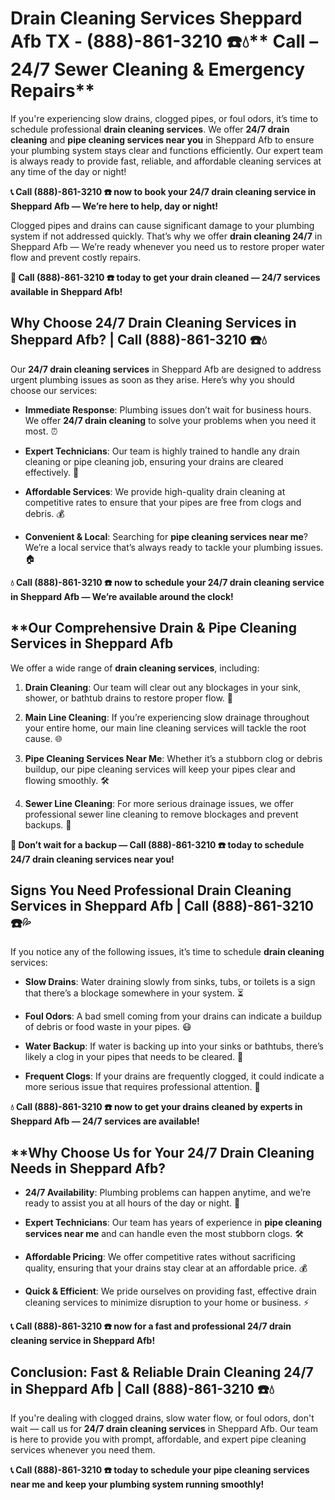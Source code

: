 # Drain Cleaning Services Sheppard Afb TX - (888)-861-3210 ☎️💧** Call  – 24/7 Sewer Cleaning & Emergency Repairs**

If you're experiencing slow drains, clogged pipes, or foul odors, it’s time to schedule professional **drain cleaning services**. We offer **24/7 drain cleaning** and **pipe cleaning services near you** in Sheppard Afb to ensure your plumbing system stays clear and functions efficiently. Our expert team is always ready to provide fast, reliable, and affordable cleaning services at any time of the day or night!

**📞 Call (888)-861-3210 ☎️ now to book your 24/7 drain cleaning service in Sheppard Afb — We’re here to help, day or night!**

Clogged pipes and drains can cause significant damage to your plumbing system if not addressed quickly. That’s why we offer **drain cleaning 24/7** in Sheppard Afb — We’re ready whenever you need us to restore proper water flow and prevent costly repairs.

**🚨 Call (888)-861-3210 ☎️ today to get your drain cleaned — 24/7 services available in Sheppard Afb!**

## **Why Choose 24/7 Drain Cleaning Services in Sheppard Afb? | Call (888)-861-3210 ☎️💧**

Our **24/7 drain cleaning services** in Sheppard Afb are designed to address urgent plumbing issues as soon as they arise. Here’s why you should choose our services:

- **Immediate Response**: Plumbing issues don’t wait for business hours. We offer **24/7 drain cleaning** to solve your problems when you need it most. ⏰
- **Expert Technicians**: Our team is highly trained to handle any drain cleaning or pipe cleaning job, ensuring your drains are cleared effectively. 🔧
- **Affordable Services**: We provide high-quality drain cleaning at competitive rates to ensure that your pipes are free from clogs and debris. 💰
- **Convenient & Local**: Searching for **pipe cleaning services near me**? We’re a local service that’s always ready to tackle your plumbing issues. 🏠

**💧 Call (888)-861-3210 ☎️ now to schedule your **24/7 drain cleaning** service in Sheppard Afb — We’re available around the clock!**

## **Our Comprehensive Drain & Pipe Cleaning Services in Sheppard Afb 

We offer a wide range of **drain cleaning services**, including:

1. **Drain Cleaning**: Our team will clear out any blockages in your sink, shower, or bathtub drains to restore proper flow. 🚿
2. **Main Line Cleaning**: If you’re experiencing slow drainage throughout your entire home, our main line cleaning services will tackle the root cause. 🌐
3. **Pipe Cleaning Services Near Me**: Whether it’s a stubborn clog or debris buildup, our pipe cleaning services will keep your pipes clear and flowing smoothly. 🛠️
4. **Sewer Line Cleaning**: For more serious drainage issues, we offer professional sewer line cleaning to remove blockages and prevent backups. 🚽

**🚨 Don’t wait for a backup — Call (888)-861-3210 ☎️ today to schedule **24/7 drain cleaning services** near you!**

## **Signs You Need Professional Drain Cleaning Services in Sheppard Afb | Call (888)-861-3210 ☎️💦**

If you notice any of the following issues, it’s time to schedule **drain cleaning** services:

- **Slow Drains**: Water draining slowly from sinks, tubs, or toilets is a sign that there’s a blockage somewhere in your system. ⏳
- **Foul Odors**: A bad smell coming from your drains can indicate a buildup of debris or food waste in your pipes. 😷
- **Water Backup**: If water is backing up into your sinks or bathtubs, there’s likely a clog in your pipes that needs to be cleared. 🚨
- **Frequent Clogs**: If your drains are frequently clogged, it could indicate a more serious issue that requires professional attention. 🔧

**💧 Call (888)-861-3210 ☎️ now to get your drains cleaned by experts in Sheppard Afb — 24/7 services are available!**

## **Why Choose Us for Your 24/7 Drain Cleaning Needs in Sheppard Afb? 

- **24/7 Availability**: Plumbing problems can happen anytime, and we’re ready to assist you at all hours of the day or night. 🌙
- **Expert Technicians**: Our team has years of experience in **pipe cleaning services near me** and can handle even the most stubborn clogs. 🛠️
- **Affordable Pricing**: We offer competitive rates without sacrificing quality, ensuring that your drains stay clear at an affordable price. 💰
- **Quick & Efficient**: We pride ourselves on providing fast, effective drain cleaning services to minimize disruption to your home or business. ⚡

**📞 Call (888)-861-3210 ☎️ now for a fast and professional **24/7 drain cleaning service** in Sheppard Afb!**

## **Conclusion: Fast & Reliable Drain Cleaning 24/7 in Sheppard Afb | Call (888)-861-3210 ☎️💧**

If you're dealing with clogged drains, slow water flow, or foul odors, don't wait — call us for **24/7 drain cleaning services** in Sheppard Afb. Our team is here to provide you with prompt, affordable, and expert pipe cleaning services whenever you need them.

**📞 Call (888)-861-3210 ☎️ today to schedule your **pipe cleaning services near me** and keep your plumbing system running smoothly!**
